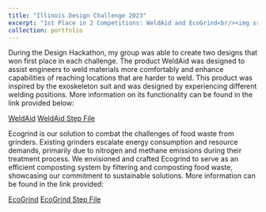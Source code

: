 ```yaml
---
title: "Illinois Design Challenge 2023"
excerpt: "1st Place in 2 Competitions: WeldAid and EcoGrind<br/><img src='/images/WeldAid-1.png' width = '400'><img src='/images/Ecogrind.png' width = '400'>"
collection: portfolio
---
```

During the Design Hackathon, my group was able to create two designs that won first place in each challenge. 
The product WeldAid was designed to assist engineers to weld materials more comfortably and enhance capabilities of reaching locations that are harder to weld. This product was inspired by the exoskeleton suit and was designed by experiencing different welding positions. More information on its functionality can be found in the link provided below: 

[WeldAid](https://devpost.com/software/weldaid)
[WeldAid Step File](/files/WeldAid.step)

Ecogrind is our solution to combat the challenges of food waste from grinders. Existing grinders escalate energy consumption and resource demands, primarily due to nitrogen and methane emissions during their treatment process. We envisioned and crafted Ecogrind to serve as an efficient composting system by filtering and composting food waste, showcasing our commitment to sustainable solutions. More information can be found in the link provided:

[EcoGrind](https://devpost.com/software/ecogrind)
[EcoGrind Step File](/files/Ecogrind.step)
